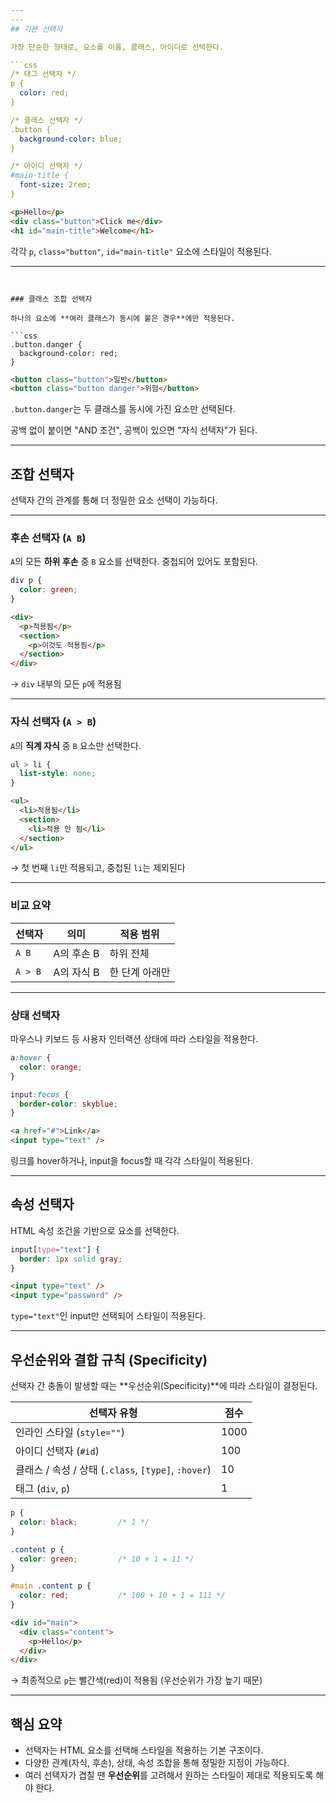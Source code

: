 ```yaml
---
---
## 기본 선택자

가장 단순한 형태로, 요소를 이름, 클래스, 아이디로 선택한다.

```css
/* 태그 선택자 */
p {
  color: red;
}

/* 클래스 선택자 */
.button {
  background-color: blue;
}

/* 아이디 선택자 */
#main-title {
  font-size: 2rem;
}

```

```html
<p>Hello</p>
<div class="button">Click me</div>
<h1 id="main-title">Welcome</h1>

```

각각 `p`, `class="button"`, `id="main-title"` 요소에 스타일이 적용된다.

---
```


### 클래스 조합 선택자

하나의 요소에 **여러 클래스가 동시에 붙은 경우**에만 적용된다.

```css
.button.danger {
  background-color: red;
}

```

```html
<button class="button">일반</button>
<button class="button danger">위험</button>

```

`.button.danger`는 두 클래스를 동시에 가진 요소만 선택된다.

공백 없이 붙이면 "AND 조건", 공백이 있으면 "자식 선택자"가 된다.

---

## 조합 선택자

선택자 간의 관계를 통해 더 정밀한 요소 선택이 가능하다.

---

### 후손 선택자 (`A B`)

`A`의 모든 **하위 후손** 중 `B` 요소를 선택한다. 중첩되어 있어도 포함된다.

```css
div p {
  color: green;
}

```

```html
<div>
  <p>적용됨</p>
  <section>
    <p>이것도 적용됨</p>
  </section>
</div>

```

→ `div` 내부의 모든 `p`에 적용됨

---

### 자식 선택자 (`A > B`)

`A`의 **직계 자식** 중 `B` 요소만 선택한다.

```css
ul > li {
  list-style: none;
}

```

```html
<ul>
  <li>적용됨</li>
  <section>
    <li>적용 안 됨</li>
  </section>
</ul>

```

→ 첫 번째 `li`만 적용되고, 중첩된 `li`는 제외된다

---

### 비교 요약

|선택자|의미|적용 범위|
|---|---|---|
|`A B`|A의 후손 B|하위 전체|
|`A > B`|A의 자식 B|한 단계 아래만|

---

### 상태 선택자

마우스나 키보드 등 사용자 인터랙션 상태에 따라 스타일을 적용한다.

```css
a:hover {
  color: orange;
}

input:focus {
  border-color: skyblue;
}

```

```html
<a href="#">Link</a>
<input type="text" />

```

링크를 hover하거나, input을 focus할 때 각각 스타일이 적용된다.

---

## 속성 선택자

HTML 속성 조건을 기반으로 요소를 선택한다.

```css
input[type="text"] {
  border: 1px solid gray;
}

```

```html
<input type="text" />
<input type="password" />

```

`type="text"`인 input만 선택되어 스타일이 적용된다.

---

## 우선순위와 결합 규칙 (Specificity)

선택자 간 충돌이 발생할 때는 **우선순위(Specificity)**에 따라 스타일이 결정된다.

|선택자 유형|점수|
|---|---|
|인라인 스타일 (`style=""`)|1000|
|아이디 선택자 (`#id`)|100|
|클래스 / 속성 / 상태 (`.class`, `[type]`, `:hover`)|10|
|태그 (`div`, `p`)|1|

```css
p {
  color: black;         /* 1 */
}

.content p {
  color: green;         /* 10 + 1 = 11 */
}

#main .content p {
  color: red;           /* 100 + 10 + 1 = 111 */
}

```

```html
<div id="main">
  <div class="content">
    <p>Hello</p>
  </div>
</div>

```

→ 최종적으로 `p`는 빨간색(red)이 적용됨 (우선순위가 가장 높기 때문)

---

## 핵심 요약

- 선택자는 HTML 요소를 선택해 스타일을 적용하는 기본 구조이다.
- 다양한 관계(자식, 후손), 상태, 속성 조합을 통해 정밀한 지정이 가능하다.
- 여러 선택자가 겹칠 땐 **우선순위**를 고려해서 원하는 스타일이 제대로 적용되도록 해야 한다.